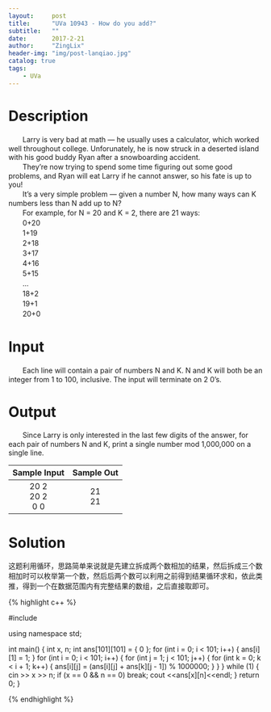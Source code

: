 ```yaml
---
layout:     post
title:      "UVa 10943 - How do you add?"
subtitle:   ""
date:       2017-2-21
author:     "ZingLix"
header-img: "img/post-lanqiao.jpg"
catalog: true
tags:
    - UVa
---
```


# Description

　　Larry is very bad at math — he usually uses a calculator, which
worked well throughout college. Unforunately, he is now struck in
a deserted island with his good buddy Ryan after a snowboarding
accident.<br>
　　They’re now trying to spend some time figuring out some good
problems, and Ryan will eat Larry if he cannot answer, so his fate
is up to you!<br>
　　It’s a very simple problem — given a number N, how many ways
can K numbers less than N add up to N?<br>
　　For example, for N = 20 and K = 2, there are 21 ways:<br>
　　0+20<br>
　　1+19<br>
　　2+18<br>
　　3+17<br>
　　4+16<br>
　　5+15<br>
　　...<br>
　　18+2<br>
　　19+1<br>
　　20+0<br>



# Input
　　Each line will contain a pair of numbers N and K. N and K will both be an integer from 1 to 100,
inclusive. The input will terminate on 2 0’s.


# Output
　　Since Larry is only interested in the last few digits of the answer, for each pair of numbers N and K,
print a single number mod 1,000,000 on a single line.
 
| Sample Input       | Sample Out           | 
|:-------------:|:-------------:| 
| 20 2<br>20 2<br>0 0   | 21<br>21 | 


# Solution

这题利用循环，思路简单来说就是先建立拆成两个数相加的结果，然后拆成三个数相加时可以枚举第一个数，然后后两个数可以利用之前得到结果循环求和，依此类推，得到一个在数据范围内有完整结果的数组，之后直接取即可。


{% highlight c++ %}


#include <iostream>

using namespace std;

int main() {
	int x, n;
	int ans[101][101] = { 0 };
	for (int i = 0; i < 101; i++) {
		ans[i][1] = 1;
	}
	for (int i = 0; i < 101; i++) {
		for (int j = 1; j < 101; j++) {
			for (int k = 0; k < i + 1; k++) {
				ans[i][j] = (ans[i][j] + ans[k][j - 1]) % 1000000;
			}
		}
	}
	while (1) {
	cin >> x >> n;
	if (x == 0 && n == 0) break;
	cout <<ans[x][n]<<endl;
	}
	return 0;
}

{% endhighlight %}



